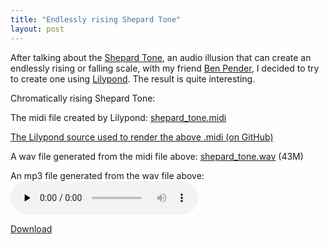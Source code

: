 ```yaml
---
title: "Endlessly rising Shepard Tone"
layout: post
---
```


After talking about the <a href="http://en.wikipedia.org/wiki/Shepard_tone">Shepard Tone</a>, an audio illusion that can create an endlessly rising or falling scale, with my friend <a href="http://www.benjaminpender.com/">Ben Pender</a>, I decided to try to create one using <a href="http://lilypond.org/web/">Lilypond</a>. The result is quite interesting.

Chromatically rising Shepard Tone:

The midi file created by Lilypond: <a href="http://jordaneldredge.com/uploads/2009/03/shepard_tone.midi">shepard_tone.midi</a>

<a href="https://github.com/captbaritone/eldredge-shepard_tone">The Lilypond source used to render the above .midi (on GitHub)</a>

A wav file generated from the midi file above: <a title="Download as .wav" href="http://jordaneldredge.com/uploads/2009/03/shepard_tone.wav">shepard_tone.wav</a> (43M)

An mp3 file generated from the wav file above:<br />
<audio id="wp_mep_1" src="http://jordaneldredge.com/uploads/2009/03/shepard_tone.mp3" type="audio/mp3"    controls="controls" preload="none"  ></audio>

<a href="http://jordaneldredge.com/uploads/2009/03/shepard_tone.mp3">Download</a>
